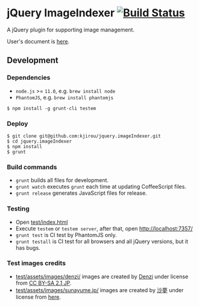 jQuery ImageIndexer [![Build Status](https://travis-ci.org/kjirou/jquery.imageIndexer.png)](https://travis-ci.org/kjirou/jquery.imageIndexer)
===================

A jQuery plugin for supporting image management.

User's document is [here](http://kjirou.github.io/jquery.imageIndexer/).


## Development

### Dependencies

- `node.js` >= `11.0`, e.g. `brew install node`
- `PhantomJS`, e.g. `brew install phantomjs`

```
$ npm install -g grunt-cli testem
```

### Deploy

```
$ git clone git@github.com:kjirou/jquery.imageIndexer.git
$ cd jquery.imageIndexer
$ npm install
$ grunt
```

### Build commands

- `grunt` builds all files for development.
- `grunt watch` executes `grunt` each time at updating CoffeeScript files.
- `grunt release` generates JavaScript files for release.

### Testing

- Open [test/index.html](test/index.html)
- Execute `testem` or `testem server`, after that, open [http://localhost:7357/](http://localhost:7357/)
- `grunt test` is CI test by PhantomJS only.
- `grunt testall` is CI test for all browsers and all jQuery versions, but it has bugs.

### Test images credits

- [test/assets/images/denzi/](test/assets/images/denzi/) images are created by [Denzi](http://www3.wind.ne.jp/DENZI/diary/)
  under license from [CC BY-SA 2.1 JP](http://creativecommons.org/licenses/by-sa/2.1/jp/).
- [test/assets/images/sunayume.jp/](test/assets/images/sunayume.jp/) images are created by [沙夢](http://sunayume.jp/)
  under license from [here](http://sunayume.jp/?page_id=11).
